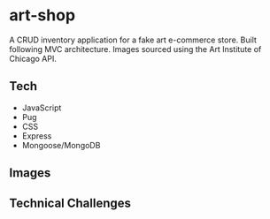 # art-shop
A CRUD inventory application for a fake art e-commerce store. Built following MVC architecture.
Images sourced using the Art Institute of Chicago API.

## Tech 

* JavaScript 
* Pug 
* CSS 
* Express
* Mongoose/MongoDB

## Images 

## Technical Challenges
